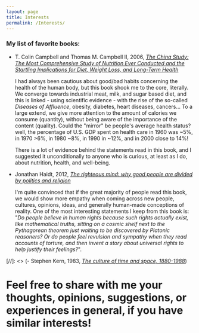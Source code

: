 ```yaml
---
layout: page
title: Interests
permalink: /Interests/
---
```


### **My list of favorite books:**


- T. Colin Campbell and Thomas M. Campbell II, 2006, *[The China Study: The Most Comprehensive Study of Nutrition Ever Conducted and the Startling Implications for Diet, Weight Loss, and Long-Term Health](https://en.wikipedia.org/wiki/The_China_Study)*

    I had always been cautious about good/bad habits concerning the health of the human body, but this book shook me to the core, literally. We converge towards industrial meat, milk, and sugar based diet, and this is linked - using scientific evidence - with the rise of the so-called *Diseases of Affluence*, obesity, diabetes, heart diseases, cancers... To a large extend, we give more attention to the amount of calories we consume (quantity), without being aware of the importance of the content (quality). Could the "mirror" be people's average health status? well, the percentage of U.S. GDP spent on health care in 1960 was ~5%, in 1970 >6%, in 1980 ~8%, in 1990 in ~12%, and in 2000 close to 14%!

     There is a lot of evidence behind the statements read in this book, and I suggested it unconditionally to anyone who is curious, at least as I do, about nutrition, health, and well-being.

- Jonathan Haidt, 2012, *[The righteous mind: why good people are divided by politics and religion](https://en.wikipedia.org/wiki/The_Righteous_Mind)*

    I'm quite convinced that if the great majority of people read this book, we would show more empathy when coming across new people, cultures, opinions, ideas, and generally human-made conceptions of reality. One of the most interesting statements I keep from this book is: "*Do people believe in human rights because such rights actually exist, like mathematical truths, sitting on a cosmic shelf next to the Pythagorean theorem just waiting to be discovered by Platonic reasoners? Or do people feel revulsion and sympathy when they read accounts of torture, and then invent a story about universal rights to help justify their feelings?*".

[//]: <> (- Stephen Kern, 1983, *[The culture of time and space, 1880-1988](https://www.goodreads.com/book/show/507924.The_Culture_of_Time_and_Space_1880_1918)*)



# Feel free to share with me your thoughts, opinions, suggestions, or experiences in general, if you have similar interests!